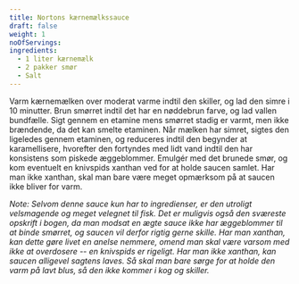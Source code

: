 ```yaml
---
title: Nortons kærnemælkssauce
draft: false
weight: 1
noOfServings: 
ingredients:
  - 1 liter kærnemælk
  - 2 pakker smør
  - Salt
---
```


Varm kærnemælken over moderat varme indtil den skiller, og lad den simre
i 10 minutter. Brun smørret indtil det har en nøddebrun farve, og lad
vallen bundfælle. Sigt gennem en etamine mens smørret stadig er varmt,
men ikke brændende, da det kan smelte etaminen. Når mælken har simret,
sigtes den ligeledes gennem etaminen, og reduceres indtil den begynder
at karamellisere, hvorefter den fortyndes med lidt vand indtil den har
konsistens som piskede æggeblommer. Emulgér med det brunede smør, og kom
eventuelt en knivspids xanthan ved for at holde saucen samlet. Har man
ikke xanthan, skal man bare være meget opmærksom på at saucen ikke
bliver for varm.

*Note: Selvom denne sauce kun har to ingredienser, er den utroligt
velsmagende og meget velegnet til fisk. Det er muligvis også den
sværeste opskrift i bogen, da man modsat en ægte sauce ikke har
æggeblommer til at binde smørret, og saucen vil derfor rigtig gerne
skille. Har man xanthan, kan dette gøre livet en anelse nemmere, omend
man skal være varsom med ikke at overdosere -- en knivspids er rigeligt.
Har man ikke xanthan, kan saucen alligevel sagtens laves. Så skal man
bare sørge for at holde den varm på lavt blus, så den ikke kommer i kog
og skiller.*

